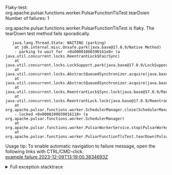         
Flaky-test: org.apache.pulsar.functions.worker.PulsarFunctionTlsTest.tearDown
Number of failures: 1

org.apache.pulsar.functions.worker.PulsarFunctionTlsTest is flaky. The tearDown test method fails sporadically.

```
   java.lang.Thread.State: WAITING (parking)
	at jdk.internal.misc.Unsafe.park(java.base@17.0.9/Native Method)
	- parking to wait for  <0x00001000390161e8> (a java.util.concurrent.locks.ReentrantLock$FairSync)
	at java.util.concurrent.locks.LockSupport.park(java.base@17.0.9/LockSupport.java:211)
	at java.util.concurrent.locks.AbstractQueuedSynchronizer.acquire(java.base@17.0.9/AbstractQueuedSynchronizer.java:715)
	at java.util.concurrent.locks.AbstractQueuedSynchronizer.acquire(java.base@17.0.9/AbstractQueuedSynchronizer.java:938)
	at java.util.concurrent.locks.ReentrantLock$Sync.lock(java.base@17.0.9/ReentrantLock.java:153)
	at java.util.concurrent.locks.ReentrantLock.lock(java.base@17.0.9/ReentrantLock.java:322)
	at org.apache.pulsar.functions.worker.SchedulerManager.close(SchedulerManager.java:744)
	- locked <0x0000100039016118> (a org.apache.pulsar.functions.worker.SchedulerManager)
	at org.apache.pulsar.functions.worker.PulsarWorkerService.stop(PulsarWorkerService.java:624)
	at org.apache.pulsar.functions.worker.PulsarFunctionTlsTest.tearDown(PulsarFunctionTlsTest.java:198)
```

Usage tip: To enable automatic navigation to failure message, open the following links with CTRL/CMD-click.  
[example failure 2023-12-09T13:19:00.3834693Z](https://github.com/apache/pulsar/actions/runs/7151036668/job/19475085178#step:12:645)  


<details>
<summary>Full exception stacktrace</summary>
<code><pre>
   java.lang.Thread.State: WAITING (parking)
	at jdk.internal.misc.Unsafe.park(java.base@17.0.9/Native Method)
	- parking to wait for  <0x00001000390161e8> (a java.util.concurrent.locks.ReentrantLock$FairSync)
	at java.util.concurrent.locks.LockSupport.park(java.base@17.0.9/LockSupport.java:211)
	at java.util.concurrent.locks.AbstractQueuedSynchronizer.acquire(java.base@17.0.9/AbstractQueuedSynchronizer.java:715)
	at java.util.concurrent.locks.AbstractQueuedSynchronizer.acquire(java.base@17.0.9/AbstractQueuedSynchronizer.java:938)
	at java.util.concurrent.locks.ReentrantLock$Sync.lock(java.base@17.0.9/ReentrantLock.java:153)
	at java.util.concurrent.locks.ReentrantLock.lock(java.base@17.0.9/ReentrantLock.java:322)
	at org.apache.pulsar.functions.worker.SchedulerManager.close(SchedulerManager.java:744)
	- locked <0x0000100039016118> (a org.apache.pulsar.functions.worker.SchedulerManager)
	at org.apache.pulsar.functions.worker.PulsarWorkerService.stop(PulsarWorkerService.java:624)
	at org.apache.pulsar.functions.worker.PulsarFunctionTlsTest.tearDown(PulsarFunctionTlsTest.java:198)
	at jdk.internal.reflect.NativeMethodAccessorImpl.invoke0(java.base@17.0.9/Native Method)
	at jdk.internal.reflect.NativeMethodAccessorImpl.invoke(java.base@17.0.9/NativeMethodAccessorImpl.java:77)
	at jdk.internal.reflect.DelegatingMethodAccessorImpl.invoke(java.base@17.0.9/DelegatingMethodAccessorImpl.java:43)
	at java.lang.reflect.Method.invoke(java.base@17.0.9/Method.java:568)
	at org.testng.internal.invokers.MethodInvocationHelper.invokeMethod(MethodInvocationHelper.java:139)
	at org.testng.internal.invokers.MethodInvocationHelper.invokeMethodConsideringTimeout(MethodInvocationHelper.java:69)
	at org.testng.internal.invokers.ConfigInvoker.invokeConfigurationMethod(ConfigInvoker.java:361)
	at org.testng.internal.invokers.ConfigInvoker.invokeConfigurations(ConfigInvoker.java:296)
	at org.testng.internal.invokers.TestInvoker.runConfigMethods(TestInvoker.java:823)
	at org.testng.internal.invokers.TestInvoker.runAfterConfigurations(TestInvoker.java:792)
	at org.testng.internal.invokers.TestInvoker.invokeMethod(TestInvoker.java:768)
	at org.testng.internal.invokers.TestInvoker.invokeTestMethod(TestInvoker.java:221)
	at org.testng.internal.invokers.MethodRunner.runInSequence(MethodRunner.java:50)
	at org.testng.internal.invokers.TestInvoker$MethodInvocationAgent.invoke(TestInvoker.java:969)
	at org.testng.internal.invokers.TestInvoker.invokeTestMethods(TestInvoker.java:194)
	at org.testng.internal.invokers.TestMethodWorker.invokeTestMethods(TestMethodWorker.java:148)
	at org.testng.internal.invokers.TestMethodWorker.run(TestMethodWorker.java:128)
	at org.testng.TestRunner$$Lambda$312/0x00007efc982bc000.accept(Unknown Source)
	at java.util.ArrayList.forEach(java.base@17.0.9/ArrayList.java:1511)
	at org.testng.TestRunner.privateRun(TestRunner.java:829)
	at org.testng.TestRunner.run(TestRunner.java:602)
	at org.testng.SuiteRunner.runTest(SuiteRunner.java:437)
	at org.testng.SuiteRunner.runSequentially(SuiteRunner.java:431)
	at org.testng.SuiteRunner.privateRun(SuiteRunner.java:391)
	at org.testng.SuiteRunner.run(SuiteRunner.java:330)
	at org.testng.SuiteRunnerWorker.runSuite(SuiteRunnerWorker.java:52)
	at org.testng.SuiteRunnerWorker.run(SuiteRunnerWorker.java:95)
	at org.testng.TestNG.runSuitesSequentially(TestNG.java:1256)
	at org.testng.TestNG.runSuitesLocally(TestNG.java:1176)
	at org.testng.TestNG.runSuites(TestNG.java:1099)
	at org.testng.TestNG.run(TestNG.java:1067)
	at org.apache.maven.surefire.testng.TestNGExecutor.run(TestNGExecutor.java:155)
	at org.apache.maven.surefire.testng.TestNGDirectoryTestSuite.executeSingleClass(TestNGDirectoryTestSuite.java:102)
	at org.apache.maven.surefire.testng.TestNGDirectoryTestSuite.executeLazy(TestNGDirectoryTestSuite.java:117)
	at org.apache.maven.surefire.testng.TestNGDirectoryTestSuite.execute(TestNGDirectoryTestSuite.java:86)
	at org.apache.maven.surefire.testng.TestNGProvider.invoke(TestNGProvider.java:137)
	at org.apache.maven.surefire.booter.ForkedBooter.runSuitesInProcess(ForkedBooter.java:385)
	at org.apache.maven.surefire.booter.ForkedBooter.execute(ForkedBooter.java:162)
	at org.apache.maven.surefire.booter.ForkedBooter.run(ForkedBooter.java:507)
	at org.apache.maven.surefire.booter.ForkedBooter.main(ForkedBooter.java:495)
</pre></code>
</details>


